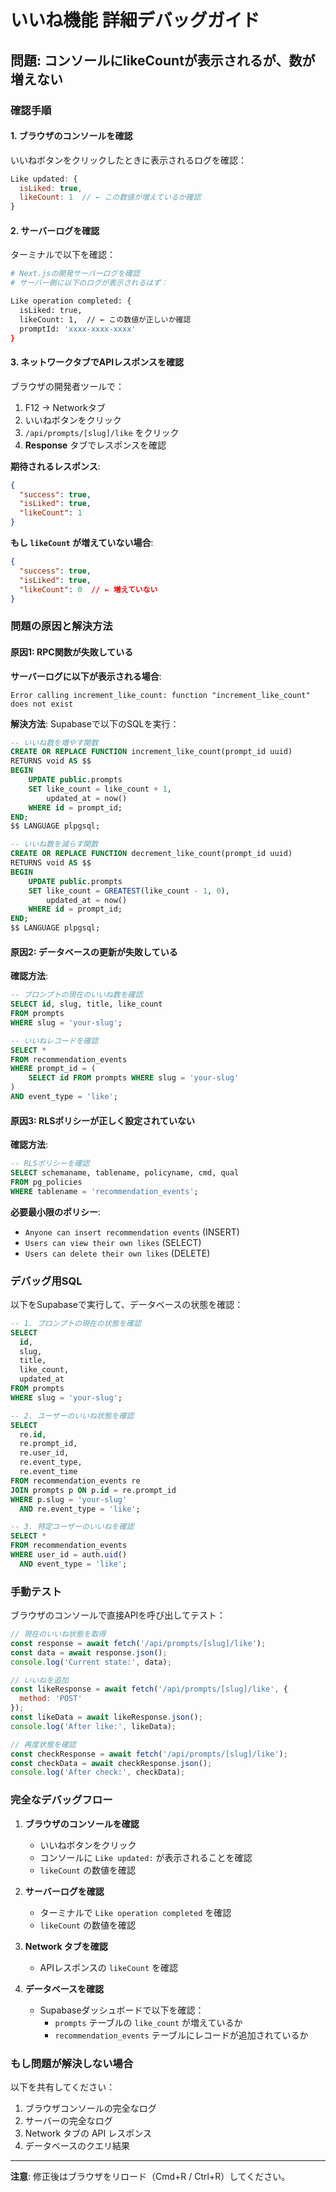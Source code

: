 # いいね機能 詳細デバッグガイド

## 問題: コンソールにlikeCountが表示されるが、数が増えない

### 確認手順

#### 1. ブラウザのコンソールを確認

いいねボタンをクリックしたときに表示されるログを確認：

```javascript
Like updated: {
  isLiked: true,
  likeCount: 1  // ← この数値が増えているか確認
}
```

#### 2. サーバーログを確認

ターミナルで以下を確認：

```bash
# Next.jsの開発サーバーログを確認
# サーバー側に以下のログが表示されるはず：

Like operation completed: {
  isLiked: true,
  likeCount: 1,  // ← この数値が正しいか確認
  promptId: 'xxxx-xxxx-xxxx'
}
```

#### 3. ネットワークタブでAPIレスポンスを確認

ブラウザの開発者ツールで：
1. F12 → Networkタブ
2. いいねボタンをクリック
3. `/api/prompts/[slug]/like` をクリック
4. **Response** タブでレスポンスを確認

**期待されるレスポンス**:
```json
{
  "success": true,
  "isLiked": true,
  "likeCount": 1
}
```

**もし `likeCount` が増えていない場合**:
```json
{
  "success": true,
  "isLiked": true,
  "likeCount": 0  // ← 増えていない
}
```

### 問題の原因と解決方法

#### 原因1: RPC関数が失敗している

**サーバーログに以下が表示される場合**:
```
Error calling increment_like_count: function "increment_like_count" does not exist
```

**解決方法**:
Supabaseで以下のSQLを実行：

```sql
-- いいね数を増やす関数
CREATE OR REPLACE FUNCTION increment_like_count(prompt_id uuid)
RETURNS void AS $$
BEGIN
    UPDATE public.prompts
    SET like_count = like_count + 1,
        updated_at = now()
    WHERE id = prompt_id;
END;
$$ LANGUAGE plpgsql;

-- いいね数を減らす関数
CREATE OR REPLACE FUNCTION decrement_like_count(prompt_id uuid)
RETURNS void AS $$
BEGIN
    UPDATE public.prompts
    SET like_count = GREATEST(like_count - 1, 0),
        updated_at = now()
    WHERE id = prompt_id;
END;
$$ LANGUAGE plpgsql;
```

#### 原因2: データベースの更新が失敗している

**確認方法**:
```sql
-- プロンプトの現在のいいね数を確認
SELECT id, slug, title, like_count 
FROM prompts 
WHERE slug = 'your-slug';

-- いいねレコードを確認
SELECT * 
FROM recommendation_events 
WHERE prompt_id = (
    SELECT id FROM prompts WHERE slug = 'your-slug'
)
AND event_type = 'like';
```

#### 原因3: RLSポリシーが正しく設定されていない

**確認方法**:
```sql
-- RLSポリシーを確認
SELECT schemaname, tablename, policyname, cmd, qual
FROM pg_policies 
WHERE tablename = 'recommendation_events';
```

**必要最小限のポリシー**:
- `Anyone can insert recommendation events` (INSERT)
- `Users can view their own likes` (SELECT)
- `Users can delete their own likes` (DELETE)

### デバッグ用SQL

以下をSupabaseで実行して、データベースの状態を確認：

```sql
-- 1. プロンプトの現在の状態を確認
SELECT 
  id,
  slug,
  title,
  like_count,
  updated_at
FROM prompts
WHERE slug = 'your-slug';

-- 2. ユーザーのいいね状態を確認
SELECT 
  re.id,
  re.prompt_id,
  re.user_id,
  re.event_type,
  re.event_time
FROM recommendation_events re
JOIN prompts p ON p.id = re.prompt_id
WHERE p.slug = 'your-slug'
  AND re.event_type = 'like';

-- 3. 特定ユーザーのいいねを確認
SELECT *
FROM recommendation_events
WHERE user_id = auth.uid()
  AND event_type = 'like';
```

### 手動テスト

ブラウザのコンソールで直接APIを呼び出してテスト：

```javascript
// 現在のいいね状態を取得
const response = await fetch('/api/prompts/[slug]/like');
const data = await response.json();
console.log('Current state:', data);

// いいねを追加
const likeResponse = await fetch('/api/prompts/[slug]/like', {
  method: 'POST'
});
const likeData = await likeResponse.json();
console.log('After like:', likeData);

// 再度状態を確認
const checkResponse = await fetch('/api/prompts/[slug]/like');
const checkData = await checkResponse.json();
console.log('After check:', checkData);
```

### 完全なデバッグフロー

1. **ブラウザのコンソールを確認**
   - いいねボタンをクリック
   - コンソールに `Like updated:` が表示されることを確認
   - `likeCount` の数値を確認

2. **サーバーログを確認**
   - ターミナルで `Like operation completed` を確認
   - `likeCount` の数値を確認

3. **Network タブを確認**
   - APIレスポンスの `likeCount` を確認

4. **データベースを確認**
   - Supabaseダッシュボードで以下を確認：
     - `prompts` テーブルの `like_count` が増えているか
     - `recommendation_events` テーブルにレコードが追加されているか

### もし問題が解決しない場合

以下を共有してください：

1. ブラウザコンソールの完全なログ
2. サーバーの完全なログ
3. Network タブの API レスポンス
4. データベースのクエリ結果

---

**注意**: 修正後はブラウザをリロード（Cmd+R / Ctrl+R）してください。

